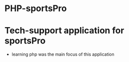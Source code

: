 # PHP-sportsPro
# Tech-support application for sportsPro
- learning php was the main focus of this application
